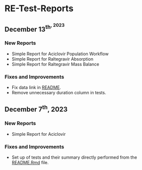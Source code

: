 # RE-Test-Reports

## December 13<sup>th<sup>, 2023

### New Reports

- Simple Report for Aciclovir Population Workflow
- Simple Report for Raltegravir Absorption
- Simple Report for Raltegravir Mass Balance

### Fixes and Improvements

- Fix data link in [README](./README.md).
- Remove unnecessary duration column in tests.

## December 7<sup>th</sup>, 2023

### New Reports

- Simple Report for Aciclovir

### Fixes and Improvements

- Set up of tests and their summary directly performed from the [README.Rmd](./README.Rmd) file.
